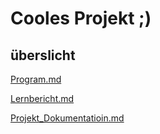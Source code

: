 # Cooles Projekt ;)
## überslicht
[Program.md](https://github.com/Pianonic/LA1300-Peanut/blob/main/Program.md)

[Lernbericht.md](https://github.com/Pianonic/LA1300-Peanut/blob/main/Lernbericht.md)

[Projekt_Dokumentatioin.md](https://github.com/Pianonic/LA1300-Peanut/blob/main/Projekt_Dokumentatioin.md)

